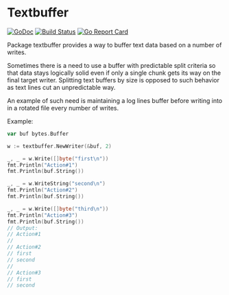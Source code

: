 # Textbuffer 
[![GoDoc](https://godoc.org/github.com/ykhrustalev/textbuffer?status.svg)](https://godoc.org/github.com/ykhrustalev/textbuffer)
[![Build Status](https://travis-ci.org/ykhrustalev/textbuffer.svg)](https://travis-ci.org/ykhrustalev/textbuffer) 
[![Go Report Card](https://goreportcard.com/badge/github.com/ykhrustalev/textbuffer)](https://goreportcard.com/report/github.com/ykhrustalev/textbuffer)

Package textbuffer provides a way to buffer text data based on a number of
writes.

Sometimes there is a need to use a buffer with predictable split criteria
so that data stays logically solid even if only a single chunk gets its way
on the final target writer. Splitting text buffers by size is opposed to
such behavior as text lines cut an unpredictable way.

An example of such need is maintaining a log lines buffer before writing
into in a rotated file every number of writes.

Example:
```go
var buf bytes.Buffer

w := textbuffer.NewWriter(&buf, 2)

_, _ = w.Write([]byte("first\n"))
fmt.Println("Action#1")
fmt.Println(buf.String())

_, _ = w.WriteString("second\n")
fmt.Println("Action#2")
fmt.Println(buf.String())

_, _ = w.Write([]byte("third\n"))
fmt.Println("Action#3")
fmt.Println(buf.String())
// Output:
// Action#1
//
// Action#2
// first
// second
//
// Action#3
// first
// second
```
